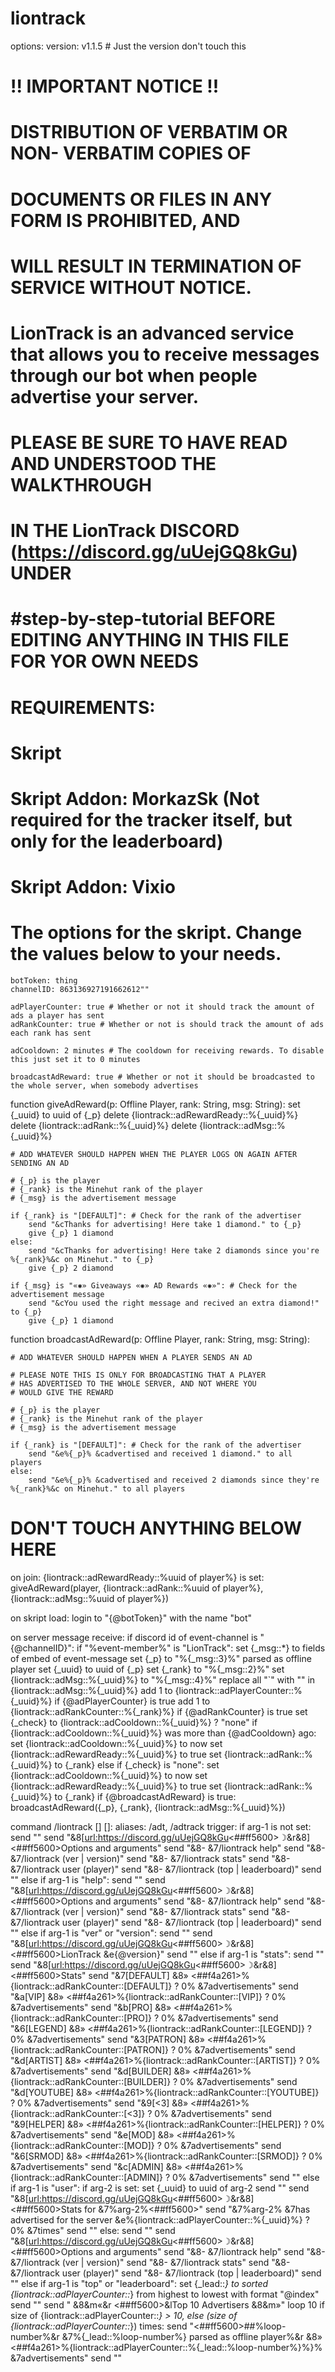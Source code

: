 # liontrack
options:
    version: v1.1.5 # Just the version don't touch this



#                              !! IMPORTANT NOTICE !!
#               DISTRIBUTION OF VERBATIM OR NON- VERBATIM COPIES OF
#               DOCUMENTS OR FILES IN ANY FORM IS PROHIBITED, AND
#               WILL RESULT IN TERMINATION OF SERVICE WITHOUT NOTICE.

# LionTrack is an advanced service that allows you to receive messages through our bot when people advertise your server.

# PLEASE BE SURE TO HAVE READ AND UNDERSTOOD THE WALKTHROUGH
# IN THE LionTrack DISCORD (https://discord.gg/uUejGQ8kGu) UNDER
# #step-by-step-tutorial BEFORE EDITING ANYTHING IN THIS FILE FOR YOR OWN NEEDS


# REQUIREMENTS:
#  Skript
#  Skript Addon: MorkazSk (Not required for the tracker itself, but only for the leaderboard)
#  Skript Addon: Vixio


# The options for the skript. Change the values below to your needs.
    botToken: thing
    channelID: 863136927191662612""

    adPlayerCounter: true # Whether or not it should track the amount of ads a player has sent
    adRankCounter: true # Whether or not is should track the amount of ads each rank has sent

    adCooldown: 2 minutes # The cooldown for receiving rewards. To disable this just set it to 0 minutes

    broadcastAdReward: true # Whether or not it should be broadcasted to the whole server, when somebody advertises


function giveAdReward(p: Offline Player, rank: String, msg: String):
    set {_uuid} to uuid of {_p}
    delete {liontrack::adRewardReady::%{_uuid}%}
    delete {liontrack::adRank::%{_uuid}%}
    delete {liontrack::adMsg::%{_uuid}%}

    # ADD WHATEVER SHOULD HAPPEN WHEN THE PLAYER LOGS ON AGAIN AFTER SENDING AN AD

    # {_p} is the player
    # {_rank} is the Minehut rank of the player
    # {_msg} is the advertisement message

    if {_rank} is "[DEFAULT]": # Check for the rank of the advertiser
        send "&cThanks for advertising! Here take 1 diamond." to {_p}
        give {_p} 1 diamond
    else:
        send "&cThanks for advertising! Here take 2 diamonds since you're %{_rank}%&c on Minehut." to {_p}
        give {_p} 2 diamond

    if {_msg} is "«✺» Giveaways «✺» AD Rewards «✺»": # Check for the advertisement message
        send "&cYou used the right message and recived an extra diamond!" to {_p}
        give {_p} 1 diamond


function broadcastAdReward(p: Offline Player, rank: String, msg: String):

    # ADD WHATEVER SHOULD HAPPEN WHEN A PLAYER SENDS AN AD

    # PLEASE NOTE THIS IS ONLY FOR BROADCASTING THAT A PLAYER
    # HAS ADVERTISED TO THE WHOLE SERVER, AND NOT WHERE YOU
    # WOULD GIVE THE REWARD

    # {_p} is the player
    # {_rank} is the Minehut rank of the player
    # {_msg} is the advertisement message

    if {_rank} is "[DEFAULT]": # Check for the rank of the advertiser
        send "&e%{_p}% &cadvertised and received 1 diamond." to all players
    else:
        send "&e%{_p}% &cadvertised and received 2 diamonds since they're %{_rank}%&c on Minehut." to all players




# DON'T TOUCH ANYTHING BELOW HERE
on join:
    {liontrack::adRewardReady::%uuid of player%} is set:
        giveAdReward(player, {liontrack::adRank::%uuid of player%}, {liontrack::adMsg::%uuid of player%})

on skript load:
    login to "{@botToken}" with the name "bot"

on server message receive:
    if discord id of event-channel is "{@channelID}":
        if "%event-member%" is "LionTrack":
            set {_msg::*} to fields of embed of event-message
            set {_p} to "%{_msg::3}%" parsed as offline player
            set {_uuid} to uuid of {_p}
            set {_rank} to "%{_msg::2}%"
            set {liontrack::adMsg::%{_uuid}%} to "%{_msg::4}%"
            replace all "`" with "" in {liontrack::adMsg::%{_uuid}%}
            add 1 to {liontrack::adPlayerCounter::%{_uuid}%} if {@adPlayerCounter} is true
            add 1 to {liontrack::adRankCounter::%{_rank}%} if {@adRankCounter} is true
            set {_check} to {liontrack::adCooldown::%{_uuid}%} ? "none"
            if {liontrack::adCooldown::%{_uuid}%} was more than {@adCooldown} ago:
                set {liontrack::adCooldown::%{_uuid}%} to now
                set {liontrack::adRewardReady::%{_uuid}%} to true
                set {liontrack::adRank::%{_uuid}%} to {_rank}
            else if {_check} is "none":
                set {liontrack::adCooldown::%{_uuid}%} to now
                set {liontrack::adRewardReady::%{_uuid}%} to true
                set {liontrack::adRank::%{_uuid}%} to {_rank}
            if {@broadcastAdReward} is true:
                broadcastAdReward({_p}, {_rank}, {liontrack::adMsg::%{_uuid}%})

command /liontrack [<string>] [<offline player>]:
    aliases: /adt, /adtrack
    trigger:
        if arg-1 is not set:
            send ""
            send "&8[<url:https://discord.gg/uUejGQ8kGu><##ff5600>☽&r&8] <##ff5600>Options and arguments"
            send "&8- &7/liontrack help"
            send "&8- &7/liontrack (ver | version)"
            send "&8- &7/liontrack stats"
            send "&8- &7/liontrack user (player)"
            send "&8- &7/liontrack (top | leaderboard)"
            send ""
        else if arg-1 is "help":
            send ""
            send "&8[<url:https://discord.gg/uUejGQ8kGu><##ff5600>☽&r&8] <##ff5600>Options and arguments"
            send "&8- &7/liontrack help"
            send "&8- &7/liontrack (ver | version)"
            send "&8- &7/liontrack stats"
            send "&8- &7/liontrack user (player)"
            send "&8- &7/liontrack (top | leaderboard)"
            send ""
        else if arg-1 is "ver" or "version":
            send ""
            send "&8[<url:https://discord.gg/uUejGQ8kGu><##ff5600>☽&r&8] <##ff5600>LionTrack &e{@version}"
            send ""
        else if arg-1 is "stats":
            send ""
            send "&8[<url:https://discord.gg/uUejGQ8kGu><##ff5600>☽&r&8] <##ff5600>Stats"
            send "&7[DEFAULT] &8» <##f4a261>%{liontrack::adRankCounter::[DEFAULT]} ? 0% &7advertisements"
            send "&a[VIP] &8» <##f4a261>%{liontrack::adRankCounter::[VIP]} ? 0% &7advertisements"
            send "&b[PRO] &8» <##f4a261>%{liontrack::adRankCounter::[PRO]} ? 0% &7advertisements"
            send "&6[LEGEND] &8» <##f4a261>%{liontrack::adRankCounter::[LEGEND]} ? 0% &7advertisements"
            send "&3[PATRON] &8» <##f4a261>%{liontrack::adRankCounter::[PATRON]} ? 0% &7advertisements"
            send "&d[ARTIST] &8» <##f4a261>%{liontrack::adRankCounter::[ARTIST]} ? 0% &7advertisements"
            send "&d[BUILDER] &8» <##f4a261>%{liontrack::adRankCounter::[BUILDER]} ? 0% &7advertisements"
            send "&d[YOUTUBE] &8» <##f4a261>%{liontrack::adRankCounter::[YOUTUBE]} ? 0% &7advertisements"
            send "&9[<3] &8» <##f4a261>%{liontrack::adRankCounter::[<3]} ? 0% &7advertisements"
            send "&9[HELPER] &8» <##f4a261>%{liontrack::adRankCounter::[HELPER]} ? 0% &7advertisements"
            send "&e[MOD] &8» <##f4a261>%{liontrack::adRankCounter::[MOD]} ? 0% &7advertisements"
            send "&6[SRMOD] &8» <##f4a261>%{liontrack::adRankCounter::[SRMOD]} ? 0% &7advertisements"
            send "&c[ADMIN] &8» <##f4a261>%{liontrack::adRankCounter::[ADMIN]} ? 0% &7advertisements"
            send ""
        else if arg-1 is "user":
            if arg-2 is set:
                set {_uuid} to uuid of arg-2
                send ""
                send "&8[<url:https://discord.gg/uUejGQ8kGu><##ff5600>☽&r&8] <##ff5600>Stats for &7%arg-2%<##ff5600>"
                send "&7%arg-2% &7has advertised for the server &e%{liontrack::adPlayerCounter::%{_uuid}%} ? 0% &7times"
                send ""
            else:
                send ""
                send "&8[<url:https://discord.gg/uUejGQ8kGu><##ff5600>☽&r&8] <##ff5600>Options and arguments"
                send "&8- &7/liontrack help"
                send "&8- &7/liontrack (ver | version)"
                send "&8- &7/liontrack stats"
                send "&8- &7/liontrack user (player)"
                send "&8- &7/liontrack (top | leaderboard)"
                send ""
        else if arg-1 is "top" or "leaderboard":
            set {_lead::*} to sorted {liontrack::adPlayerCounter::*} from highest to lowest with format "@index"
            send ""
            send " &8&m«&r <##ff5600>&lTop 10 Advertisers &8&m»"
            loop 10 if size of {liontrack::adPlayerCounter::*} > 10, else (size of {liontrack::adPlayerCounter::*}) times:
                send "<##ff5600>##%loop-number%&r &7%{_lead::%loop-number%} parsed as offline player%&r &8» <##f4a261>%{liontrack::adPlayerCounter::%{_lead::%loop-number%}%}% &7advertisements"
            send ""
